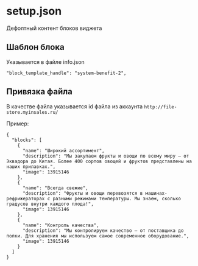 # setup.json

Дефолтный контент блоков виджета

## Шаблон блока

Указывается в файле info.json

`"block_template_handle": "system-benefit-2",`

## Привязка файла

В качестве файла указывается id файла из аккаунта `http://file-store.myinsales.ru/`


Пример:
```
{
  "blocks": [
    {
      "name": "Широкий ассортимент",
      "description": "Мы закупаем фрукты и овощи по всему миру – от Эквадора до Китая. Более 400 сортов овощей и фруктов представлены на наших прилавках.",
      "image": 13915146
    },
    {
      "name": "Всегда свежие",
      "description": "Фрукты и овощи перевозятся в машинах-рефрижераторах с разными режимами температуры. Мы знаем, сколько градусов внутри каждого плода!",
      "image": 13915146
    },
    {
      "name": "Контроль качества",
      "description": "Мы контролируем качество – от поставщика до полки. Для хранения мы используем самое современное оборудование.",
      "image": 13915146
    }
  ]
}
```
